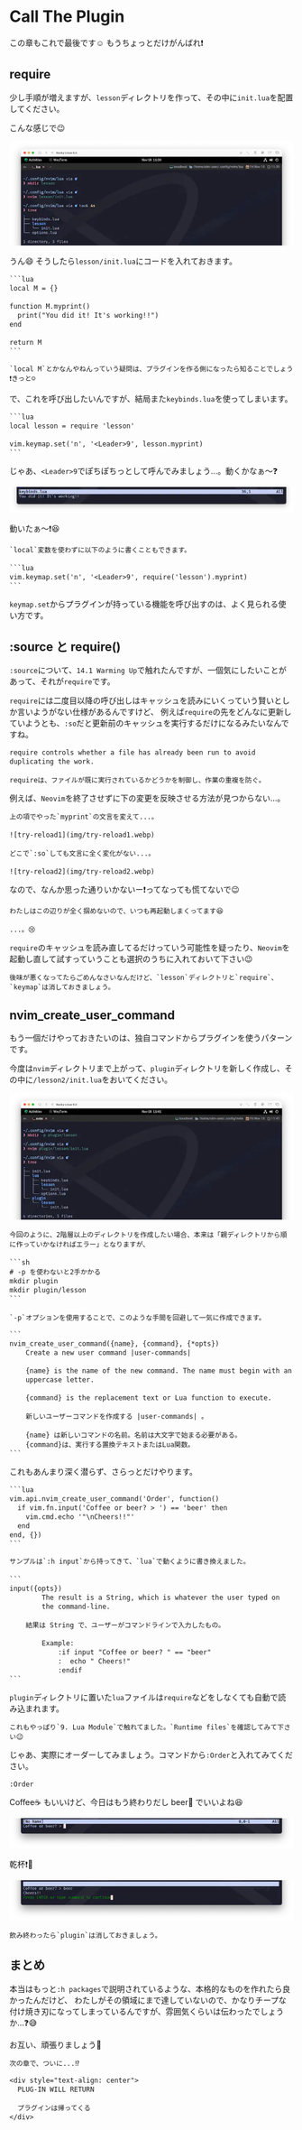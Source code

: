 # Call The Plugin

この章もこれで最後です☺️ もうちょっとだけがんばれ❗

## require

少し手順が増えますが、`lesson`ディレクトリを作って、その中に`init.lua`を配置してください。

こんな感じで😉

![make-dir](img/make-dir.webp)

うん😄 そうしたら`lesson/init.lua`にコードを入れておきます。

~~~admonish example title="lesson/init.lua"
```lua
local M = {}

function M.myprint()
  print("You did it! It's working!!")
end

return M
```
~~~

```admonish note
`local M`とかなんやねんっていう疑問は、プラグインを作る側になったら知ることでしょう❗きっと☺️
```

で、これを呼び出したいんですが、結局また`keybinds.lua`を使ってしまいます。

~~~admonish example title="keybinds.lua"
```lua
local lesson = require 'lesson'

vim.keymap.set('n', '<Leader>9', lesson.myprint)
```
~~~

じゃあ、`<Leader>9`でぽちぽちっとして呼んでみましょう...。動くかなぁ〜❓

![call-function5](img/call-function5.webp)

動いたぁ〜❗😆

~~~admonish tip
`local`変数を使わずに以下のように書くこともできます。

```lua
vim.keymap.set('n', '<Leader>9', require('lesson').myprint)
```
~~~

`keymap.set`からプラグインが持っている機能を呼び出すのは、よく見られる使い方です。

## :source と require()

`:source`について、`14.1 Warming Up`で触れたんですが、一個気にしたいことがあって、それが`require`です。

`require`には二度目以降の呼び出しはキャッシュを読みにいくっていう賢いとしか言いようがない仕様があるんですけど、
例えば`require`の先をどんなに更新していようとも、`:so`だと更新前のキャッシュを実行するだけになるみたいなんですね。

```admonish info title="[The require Function](https://www.lua.org/pil/8.1.html)"
require controls whether a file has already been run to avoid duplicating the work.

requireは、ファイルが既に実行されているかどうかを制御し、作業の重複を防ぐ。
```

例えば、`Neovim`を終了させずに下の変更を反映させる方法が見つからない...。

```admonish question
上の項でやった`myprint`の文言を変えて...。

![try-reload1](img/try-reload1.webp)

どこで`:so`しても文言に全く変化がない...。

![try-reload2](img/try-reload2.webp)

```

なので、なんか思った通りいかないー❗ってなっても慌てないで😉

```admonish note
わたしはこの辺りが全く掴めないので、いつも再起動しまくってます😆

...。😢
```

`require`のキャッシュを読み直してるだけっていう可能性を疑ったり、`Neovim`を起動し直して試すっていうことも選択のうちに入れておいて下さい😉

```admonish note
後味が悪くなってたらごめんなさいなんだけど、`lesson`ディレクトリと`require`、`keymap`は消しておきましょう。
```

## nvim_create_user_command

もう一個だけやっておきたいのは、独自コマンドからプラグインを使うパターンです。

今度は`nvim`ディレクトリまで上がって、`plugin`ディレクトリを新しく作成し、その中に`/lesson2/init.lua`をおいてください。

![make-dir2](img/make-dir2.webp)

~~~admonish tip
今回のように、2階層以上のディレクトリを作成したい場合、本来は「親ディレクトリから順に作っていかなければエラー」となりますが、

```sh
# -p を使わないと2手かかる
mkdir plugin
mkdir plugin/lesson
```

`-p`オプションを使用することで、このような手間を回避して一気に作成できます。
~~~

~~~admonish info title=":h nvim_create_user_command"
```
nvim_create_user_command({name}, {command}, {*opts})
    Create a new user command |user-commands|

    {name} is the name of the new command. The name must begin with an
    uppercase letter.

    {command} is the replacement text or Lua function to execute.

    新しいユーザーコマンドを作成する |user-commands| 。

    {name} は新しいコマンドの名前。名前は大文字で始まる必要がある。
    {command}は、実行する置換テキストまたはLua関数。
```
~~~

これもあんまり深く潜らず、さらっとだけやります。

~~~admonish example title="plugin/lesson2.lua"
```lua
vim.api.nvim_create_user_command('Order', function()
  if vim.fn.input('Coffee or beer? > ') == 'beer' then
    vim.cmd.echo '"\nCheers!!"'
  end
end, {})
```
~~~

~~~ admonish note
サンプルは`:h input`から持ってきて、`lua`で動くように書き換えました。

```
input({opts})
		The result is a String, which is whatever the user typed on
		the command-line.

    結果は String で、ユーザーがコマンドラインで入力したもの。

		Example:  
			:if input "Coffee or beer? " == "beer"
			:  echo " Cheers!"
			:endif
```
~~~

`plugin`ディレクトリに置いた`lua`ファイルは`require`などをしなくても自動で読み込まれます。

```admonish note
これもやっぱり`9. Lua Module`で触れてました。`Runtime files`を確認してみて下さい😉
```

じゃあ、実際にオーダーしてみましょう。コマンドから`:Order`と入れてみてください。

```
:Order
```

Coffee☕ もいいけど、今日はもう終わりだし beer🍺 でいいよね😆

![beer](img/beer.webp)

乾杯❗🍻

![cheers](img/cheers.webp)

```admonish note
飲み終わったら`plugin`は消しておきましょう。
```

## まとめ

本当はもっと`:h packages`で説明されているような、本格的なものを作れたら良かったんだけど、
わたしがその領域にまで達していないので、かなりチープな付け焼き刃になってしまっているんですが、雰囲気くらいは伝わったでしょうか...❓😅

お互い、頑張りましょう🤗

```admonish success
次の章で、ついに...⁉️
```

```admonish success title=""
<div style="text-align: center">
  PLUG-IN WILL RETURN

  プラグインは帰ってくる
</div>
```
